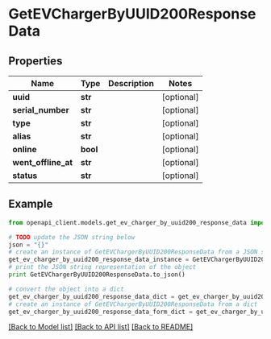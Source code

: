# GetEVChargerByUUID200ResponseData


## Properties
Name | Type | Description | Notes
------------ | ------------- | ------------- | -------------
**uuid** | **str** |  | [optional] 
**serial_number** | **str** |  | [optional] 
**type** | **str** |  | [optional] 
**alias** | **str** |  | [optional] 
**online** | **bool** |  | [optional] 
**went_offline_at** | **str** |  | [optional] 
**status** | **str** |  | [optional] 

## Example

```python
from openapi_client.models.get_ev_charger_by_uuid200_response_data import GetEVChargerByUUID200ResponseData

# TODO update the JSON string below
json = "{}"
# create an instance of GetEVChargerByUUID200ResponseData from a JSON string
get_ev_charger_by_uuid200_response_data_instance = GetEVChargerByUUID200ResponseData.from_json(json)
# print the JSON string representation of the object
print GetEVChargerByUUID200ResponseData.to_json()

# convert the object into a dict
get_ev_charger_by_uuid200_response_data_dict = get_ev_charger_by_uuid200_response_data_instance.to_dict()
# create an instance of GetEVChargerByUUID200ResponseData from a dict
get_ev_charger_by_uuid200_response_data_form_dict = get_ev_charger_by_uuid200_response_data.from_dict(get_ev_charger_by_uuid200_response_data_dict)
```
[[Back to Model list]](../README.md#documentation-for-models) [[Back to API list]](../README.md#documentation-for-api-endpoints) [[Back to README]](../README.md)


